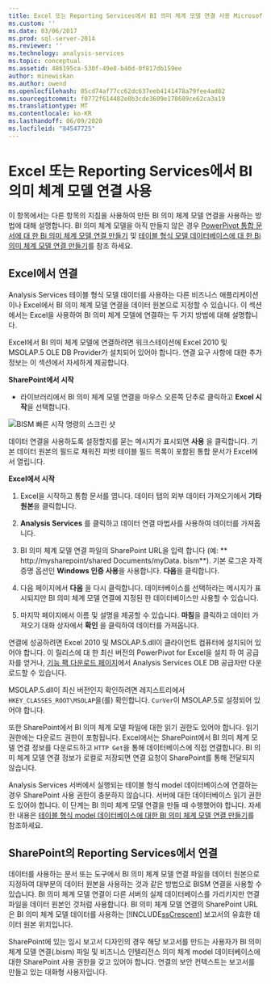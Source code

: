 ```yaml
---
title: Excel 또는 Reporting Services에서 BI 의미 체계 모델 연결 사용 Microsoft Docs
ms.custom: ''
ms.date: 03/06/2017
ms.prod: sql-server-2014
ms.reviewer: ''
ms.technology: analysis-services
ms.topic: conceptual
ms.assetid: 486195ca-530f-49e8-b40d-0f817db159ee
author: minewiskan
ms.author: owend
ms.openlocfilehash: 05cd74af77cc62dc637eeb4141478a79fee4ad02
ms.sourcegitcommit: f0772f614482e0b3cde3609e178689ce62ca3a19
ms.translationtype: MT
ms.contentlocale: ko-KR
ms.lasthandoff: 06/09/2020
ms.locfileid: "84547725"
---
```

# <a name="use-a-bi-semantic-model-connection-in-excel-or-reporting-services"></a>Excel 또는 Reporting Services에서 BI 의미 체계 모델 연결 사용
  이 항목에서는 다른 항목의 지침을 사용하여 만든 BI 의미 체계 모델 연결을 사용하는 방법에 대해 설명합니다. BI 의미 체계 모델을 아직 만들지 않은 경우 [PowerPivot 통합 문서에 대 한 Bi 의미 체계 모델 연결 만들기](create-a-bi-semantic-model-connection-to-a-power-pivot-workbook.md) 및 [테이블 형식 모델 데이터베이스에 대 한 Bi 의미 체계 모델 연결 만들기](create-a-bi-semantic-model-connection-to-a-tabular-model-database.md)를 참조 하세요.  
  
##  <a name="connect-from-excel"></a><a name="bkmk_connect"></a> Excel에서 연결  
 Analysis Services 테이블 형식 모델 데이터를 사용하는 다른 비즈니스 애플리케이션이나 Excel에서 BI 의미 체계 모델 연결을 데이터 원본으로 지정할 수 있습니다. 이 섹션에서는 Excel을 사용하여 BI 의미 체계 모델에 연결하는 두 가지 방법에 대해 설명합니다.  
  
 Excel에서 BI 의미 체계 모델에 연결하려면 워크스테이션에 Excel 2010 및 MSOLAP.5 OLE DB Provider가 설치되어 있어야 합니다. 연결 요구 사항에 대한 추가 정보는 이 섹션에서 자세하게 제공합니다.  
  
 **SharePoint에서 시작**  
  
-   라이브러리에서 BI 의미 체계 모델 연결을 마우스 오른쪽 단추로 클릭하고 **Excel 시작**을 선택합니다.  
  
 ![BISM 빠른 시작 명령의 스크린 샷](../media/ssas-bism-quicklaunch.gif "BISM 빠른 시작 명령의 스크린 샷")  
  
 데이터 연결을 사용하도록 설정할지를 묻는 메시지가 표시되면 **사용** 을 클릭합니다. 기본 데이터 원본의 필드로 채워진 피벗 테이블 필드 목록이 포함된 통합 문서가 Excel에서 열립니다.  
  
 **Excel에서 시작**  
  
1.  Excel을 시작하고 통합 문서를 엽니다. 데이터 탭의 외부 데이터 가져오기에서 **기타 원본**을 클릭합니다.  
  
2.  **Analysis Services** 를 클릭하고 데이터 연결 마법사를 사용하여 데이터를 가져옵니다.  
  
3.  BI 의미 체계 모델 연결 파일의 SharePoint URL을 입력 합니다 (예: ** http://mysharepoint/shared Documents/myData. bism**). 기본 로그온 자격 증명 옵션인 **Windows 인증 사용**을 사용합니다. **다음**을 클릭합니다.  
  
4.  다음 페이지에서 **다음** 을 다시 클릭합니다. 데이터베이스를 선택하라는 메시지가 표시되지만 BI 의미 체계 모델 연결에 지정된 한 데이터베이스만 사용할 수 있습니다.  
  
5.  마지막 페이지에서 이름 및 설명을 제공할 수 있습니다. **마침**을 클릭하고 데이터 가져오기 대화 상자에서 **확인** 을 클릭하여 데이터를 가져옵니다.  
  
 연결에 성공하려면 Excel 2010 및 MSOLAP.5.dll이 클라이언트 컴퓨터에 설치되어 있어야 합니다. 이 릴리스에 대 한 최신 버전의 PowerPivot for Excel을 설치 하 여 공급자를 얻거나, [기능 팩 다운로드 페이지](https://go.microsoft.com/fwlink/?linkid=214066)에서 Analysis Services OLE DB 공급자만 다운로드할 수 있습니다.  
  
 MSOLAP.5.dll이 최신 버전인지 확인하려면 레지스트리에서 `HKEY_CLASSES_ROOT\MSOLAP`을(를) 확인합니다. `CurVer`이 MSOLAP.5로 설정되어 있어야 합니다.  
  
 또한 SharePoint에서 BI 의미 체계 모델 파일에 대한 읽기 권한도 있어야 합니다. 읽기 권한에는 다운로드 권한이 포함됩니다. Excel에서는 SharePoint에서 BI 의미 체계 모델 연결 정보를 다운로드하고 `HTTP Get`을 통해 데이터베이스에 직접 연결합니다. BI 의미 체계 모델 연결 정보가 로컬로 저장되면 연결 요청이 SharePoint를 통해 전달되지 않습니다.  
  
 Analysis Services 서버에서 실행되는 테이블 형식 model 데이터베이스에 연결하는 경우 SharePoint 사용 권한이 충분하지 않습니다. 서버에 대한 데이터베이스 읽기 권한도 있어야 합니다. 이 단계는 BI 의미 체계 모델 연결을 만들 때 수행했어야 합니다. 자세한 내용은 [테이블 형식 model 데이터베이스에 대한 BI 의미 체계 모델 연결 만들기](create-a-bi-semantic-model-connection-to-a-tabular-model-database.md)를 참조하세요.  
  
##  <a name="connect-from-reporting-services-in-sharepoint"></a><a name="bkmk_use"></a> SharePoint의 Reporting Services에서 연결  
 데이터를 사용하는 문서 또는 도구에서 BI 의미 체계 모델 연결 파일을 데이터 원본으로 지정하여 대부분의 데이터 원본을 사용하는 것과 같은 방법으로 BISM 연결을 사용할 수 있습니다. BI 의미 체계 모델 연결이 다른 서버의 실제 데이터베이스를 가리키지만 연결 파일을 데이터 원본인 것처럼 사용합니다. BI 의미 체계 모델 연결의 SharePoint URL은 BI 의미 체계 모델 데이터를 사용하는 [!INCLUDE[ssCrescent](../../includes/sscrescent-md.md)] 보고서의 유효한 데이터 원본 위치입니다.  
  
 SharePoint에 있는 임시 보고서 디자인의 경우 해당 보고서를 만드는 사용자가 BI 의미 체계 모델 연결(.bism) 파일 및 비즈니스 인텔리전스 의미 체계 model 데이터베이스에 대한 SharePoint 사용 권한을 갖고 있어야 합니다. 연결의 보안 컨텍스트는 보고서를 만들고 있는 대화형 사용자입니다.  
  
  
